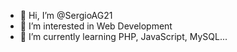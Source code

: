 - 👋 Hi, I’m @SergioAG21
- 👀 I’m interested in Web Development
- 🌱 I’m currently learning PHP, JavaScript, MySQL...

<!---
SergioAG21/SergioAG21 is a ✨ special ✨ repository because its `README.md` (this file) appears on your GitHub profile.
You can click the Preview link to take a look at your changes.
--->
